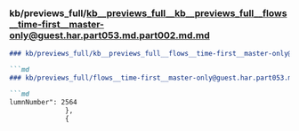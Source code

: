 ### kb/previews_full/kb__previews_full__kb__previews_full__flows__time-first__master-only@guest.har.part053.md.part002.md.md

```md
### kb/previews_full/kb__previews_full__flows__time-first__master-only@guest.har.part053.md.part002.md

```md
### kb/previews_full/flows__time-first__master-only@guest.har.part053.md (part 002)

```md
lumnNumber": 2564
              },
              {
            
```

```

```

```
